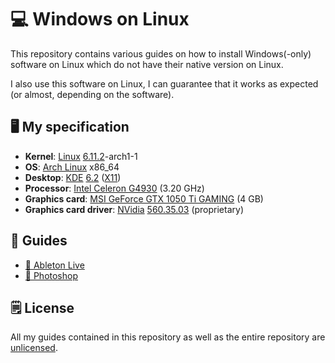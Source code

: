 # 💻 Windows on Linux

This repository contains various guides on how to install Windows(-only) software on Linux which do not have their native version on Linux.

I also use this software on Linux, I can guarantee that it works as expected (or almost, depending on the software).

## 🖥️ My specification

- **Kernel**: [Linux](https://kernel.org) [6.11.2](https://cdn.kernel.org/pub/linux/kernel/v6.x/ChangeLog-6.11.2)-arch1-1
- **OS**: [Arch Linux](https://archlinux.org) x86_64
- **Desktop**: [KDE](https://kde.org) [6.2](https://kde.org/announcements/plasma/6/6.2.0/) ([X11](https://www.x.org))
- **Processor**: [Intel Celeron G4930](https://www.intel.com/content/www/us/en/products/sku/134878/intel-celeron-processor-g4930-2m-cache-3-20-ghz/specifications.html) (3.20 GHz)
- **Graphics card**: [MSI GeForce GTX 1050 Ti GAMING](https://www.msi.com/Graphics-Card/GeForce-GTX-1050-Ti-GAMING-X-4G/support) (4 GB)
- **Graphics card driver**: [NVidia](https://www.nvidia.com) [560.35.03](https://www.nvidia.com/en-us/drivers/details/230918/) (proprietary)

## 📔 Guides

- [🎵 Ableton Live](Ableton/)
- [🎨 Photoshop](Photoshop/)

## 🗒️ License

All my guides contained in this repository as well as the entire repository are [unlicensed](LICENSE).
